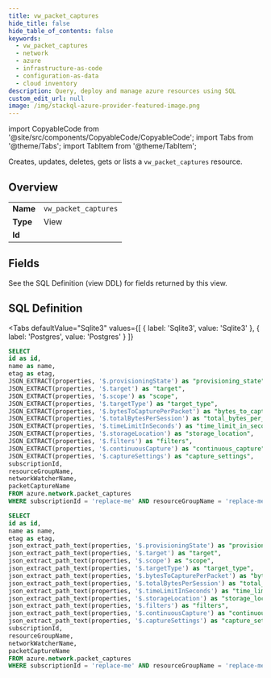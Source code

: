 ```yaml
--- 
title: vw_packet_captures
hide_title: false
hide_table_of_contents: false
keywords:
  - vw_packet_captures
  - network
  - azure
  - infrastructure-as-code
  - configuration-as-data
  - cloud inventory
description: Query, deploy and manage azure resources using SQL
custom_edit_url: null
image: /img/stackql-azure-provider-featured-image.png
---
```


import CopyableCode from '@site/src/components/CopyableCode/CopyableCode';
import Tabs from '@theme/Tabs';
import TabItem from '@theme/TabItem';

Creates, updates, deletes, gets or lists a <code>vw_packet_captures</code> resource.

## Overview
<table><tbody>
<tr><td><b>Name</b></td><td><code>vw_packet_captures</code></td></tr>
<tr><td><b>Type</b></td><td>View</td></tr>
<tr><td><b>Id</b></td><td><CopyableCode code="azure.network.vw_packet_captures" /></td></tr>
</tbody></table>

## Fields

See the SQL Definition (view DDL) for fields returned by this view.

## SQL Definition

<Tabs
defaultValue="Sqlite3"
values={[
{ label: 'Sqlite3', value: 'Sqlite3' },
{ label: 'Postgres', value: 'Postgres' }
]}
>
<TabItem value="Sqlite3">

```sql
SELECT
id as id,
name as name,
etag as etag,
JSON_EXTRACT(properties, '$.provisioningState') as "provisioning_state",
JSON_EXTRACT(properties, '$.target') as "target",
JSON_EXTRACT(properties, '$.scope') as "scope",
JSON_EXTRACT(properties, '$.targetType') as "target_type",
JSON_EXTRACT(properties, '$.bytesToCapturePerPacket') as "bytes_to_capture_per_packet",
JSON_EXTRACT(properties, '$.totalBytesPerSession') as "total_bytes_per_session",
JSON_EXTRACT(properties, '$.timeLimitInSeconds') as "time_limit_in_seconds",
JSON_EXTRACT(properties, '$.storageLocation') as "storage_location",
JSON_EXTRACT(properties, '$.filters') as "filters",
JSON_EXTRACT(properties, '$.continuousCapture') as "continuous_capture",
JSON_EXTRACT(properties, '$.captureSettings') as "capture_settings",
subscriptionId,
resourceGroupName,
networkWatcherName,
packetCaptureName
FROM azure.network.packet_captures
WHERE subscriptionId = 'replace-me' AND resourceGroupName = 'replace-me' AND networkWatcherName = 'replace-me';
```

</TabItem>
<TabItem value="Postgres">

```sql
SELECT
id as id,
name as name,
etag as etag,
json_extract_path_text(properties, '$.provisioningState') as "provisioning_state",
json_extract_path_text(properties, '$.target') as "target",
json_extract_path_text(properties, '$.scope') as "scope",
json_extract_path_text(properties, '$.targetType') as "target_type",
json_extract_path_text(properties, '$.bytesToCapturePerPacket') as "bytes_to_capture_per_packet",
json_extract_path_text(properties, '$.totalBytesPerSession') as "total_bytes_per_session",
json_extract_path_text(properties, '$.timeLimitInSeconds') as "time_limit_in_seconds",
json_extract_path_text(properties, '$.storageLocation') as "storage_location",
json_extract_path_text(properties, '$.filters') as "filters",
json_extract_path_text(properties, '$.continuousCapture') as "continuous_capture",
json_extract_path_text(properties, '$.captureSettings') as "capture_settings",
subscriptionId,
resourceGroupName,
networkWatcherName,
packetCaptureName
FROM azure.network.packet_captures
WHERE subscriptionId = 'replace-me' AND resourceGroupName = 'replace-me' AND networkWatcherName = 'replace-me';
```

</TabItem>
</Tabs>
